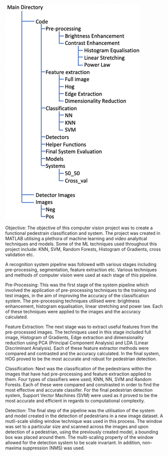 ![](directory_structure.png)


Objective:
The objective of this computer vision project was to create a functional pedestrain classification and system. The project was created in MATLAB utilising a plethora of machine learning and video analyitcal techniques and models. Some of the ML techniques used throughout this project include: KNN, SVM, Random Forests, Histogram of Gradients, cross validation etc.

A recognition system pipeline was followed with various stages including pre-processing, segmentation, feature extraction etc. Various techniques and methods of computer vision were used at each stage of this pipeline. 

Pre-Processing:
This was the first stage of the system pipeline which involved the application of pre-processing techniques to the training and test images, in the aim of improving the accuracy of the classification system. The pre-processing techniques utilised were: brightness enhancement, histogram equalisation, linear stretching and power law. Each of these techniques were applied to the images and the accuracy calculated.

Feature Extraction:
The next stage was to extract useful features from the pre-processed images. The techniques used in this stage included full image, Histogram of Gradients, Edge extraction and dimensionality reduction using PCA (Principal Component Analysis) and LDA (Linear Discriminant Analysis). Each of these feature extractor methods were compared and contrasted and the accuracy calculated. In the final system, HOG proved to be the most accurate and robust for pedestrian detection. 

Classification:
Next was the classification of the pedestrians within the images that have had pre-processing and feature extraction applied to them. Four types of classifiers were used; KNN, NN, SVM and Random Forests. Each of these were compared and constrasted in order to find the most effective and accurate classifer. For the final pedestrian detection system, Support Vector Machines (SVM) were used as it proved to be the most accurate and efficient in regards to computational complexity. 

Detection:
The final step of the pipeline was the utilisation of the system and model created in the detection of pedestrians in a new image dataset. A mutli-scale sliding window technique was used in this process. The window was set to a particular size and scanned across the images and upon detection of a pedestrian, using the previously created model, a bounding box was placed around them. The multi-scaling property of the window allowed for the detection system to be scale invariant. In addition, non-maxima suppression (NMS) was used.
